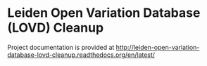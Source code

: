 # Leiden Open Variation Database (LOVD) Cleanup

Project documentation is provided at http://leiden-open-variation-database-lovd-cleanup.readthedocs.org/en/latest/